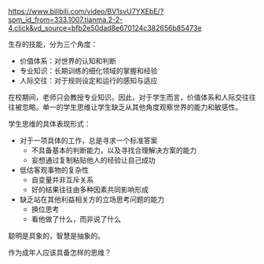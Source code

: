 https://www.bilibili.com/video/BV1svU7YXEbE/?spm_id_from=333.1007.tianma.2-2-4.click&vd_source=bfb2e50dad8e670124c382656b85473e



生存的技能，分为三个角度：



- 价值体系：对世界的认知和判断
- 专业知识：长期训练的细化领域的掌握和经验
- 人际交往：对于规则设定和运行的感知与适应



在校期间，老师只会教授专业知识。因此，对于学生而言，价值体系和人际交往往往被忽略。单一的学生思维让学生缺乏从其他角度观察世界的能力和敏感性。



学生思维的具体表现形式：



- 对于一项具体的工作，总是寻求一个标准答案
  - 不具备基本的判断能力，以及寻找合理解决方案的能力
  - 妄想通过复制粘贴他人的经验让自己成功
- 低估客观事物的复杂性
  - 自变量并非互斥关系
  - 好的结果往往由多种因素共同影响形成
- 缺乏站在其他利益相关方的立场思考问题的能力
  - 换位思考
  - 看他做了什么，而非说了什么



聪明是具象的，智慧是抽象的。



作为成年人应该具备怎样的思维？